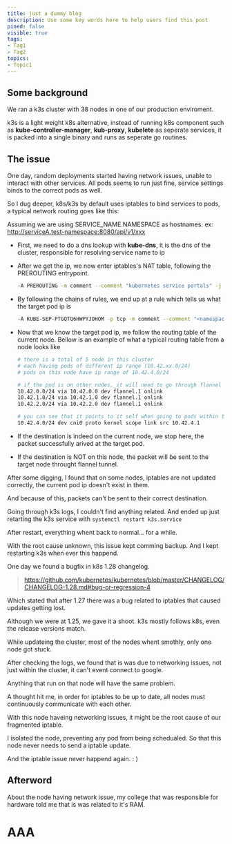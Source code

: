 ```yaml
---
title: just a dummy blog 
description: Use some key words here to help users find this post
pined: false
visible: true
tags:
- Tag1
- Tag2
topics:
- Topic1
---
```


## Some background
We ran a k3s cluster with 38 nodes in one of our production enviroment. 

k3s is a light weight k8s alternative, instead of running k8s component such as **kube-controller-manager**, **kub-proxy**, **kubelete** as seperate services, it is packed into a single binary and runs as seperate go routines.

## The issue
One day, random deployments started having network issues, unable to interact with other services. All pods seems to run just fine, service settings binds to the correct pods as well.

So I dug deeper, k8s/k3s by default uses iptables to bind services to pods, a typical network routing goes like this:

Assuming we are using SERVICE_NAME.NAMESPACE as hostnames. ex: http://serviceA.test-namespace:8080/api/v1/xxx

- First, we need to do a dns lookup with **kube-dns**, it is the dns of the cluster, responsible for resolving service name to ip

- After we get the ip, we now enter iptables's NAT table, following the PREROUTING entrypoint. 
  ```bash
  -A PREROUTING -m comment --comment "kubernetes service portals" -j KUBE-SERVICES
  ```

- By following the chains of rules, we end up at a rule which tells us what the target pod ip is
  ```bash
  -A KUBE-SEP-PTGQTQ6HWPYJOHOM -p tcp -m comment --comment "<namespace>/<service name>:http" -m tcp -j DNAT --to-destination 10.42.4.191:8000
  ```

- Now that we know the target pod ip, we follow the routing table of the current node. Bellow is an example of what a typical routing table from a node looks like
  ```bash
  # there is a total of 5 node in this cluster
  # each having pods of different ip range (10.42.xx.0/24)
  # pods on this node have ip range of 10.42.4.0/24

  # if the pod is on other nodes, it will need to go through flannel tunnel
  10.42.0.0/24 via 10.42.0.0 dev flannel.1 onlink 
  10.42.1.0/24 via 10.42.1.0 dev flannel.1 onlink 
  10.42.2.0/24 via 10.42.2.0 dev flannel.1 onlink 

  # you can see that it points to it self when going to pods within this node
  10.42.4.0/24 dev cni0 proto kernel scope link src 10.42.4.1 
  ```

- If the destination is indeed on the current node, we stop here, the packet successfully arived at the target pod.

- If the destination is NOT on this node, the packet will be sent to the target node throught flannel tunnel.

After some digging, I found that on some nodes, iptables are not updated correctly, the current pod ip doesn't exist in them.

And because of this, packets can't be sent to their correct destination.

Going through k3s logs, I couldn't find anything related. And ended up just retarting the k3s service with `systemctl restart k3s.service`

After restart, everything whent back to normal... for a while.

With the root cause unknown, this issue kept comming backup. And I kept restarting k3s when ever this happend.

One day we found a bugfix in k8s 1.28 changelog.
> https://github.com/kubernetes/kubernetes/blob/master/CHANGELOG/CHANGELOG-1.28.md#bug-or-regression-4

Which stated that after 1.27 there was a bug related to iptables that caused updates getting lost.

Although we were at 1.25, we gave it a shoot. k3s mostly follows k8s, even the release versions match. 

While updateing the cluster, most of the nodes whent smothly, only one node got stuck.

After checking the logs, we found that is was due to networking issues, not just within the cluster, it can't event connect to google.

Anything that run on that node will have the same problem.

A thought hit me, in order for iptables to be up to date, all nodes must continuously communicate with each other.

With this node haveing networking issues, it might be the root cause of our fragmented iptable.

I isolated the node, preventing any pod from being schedualed. So that this node never needs to send a iptable update.

And the iptable issue never happend again. : )

## Afterword
About the node having network issue, my college that was responsible for hardware told me that is was related to it's RAM.
# AAA  
